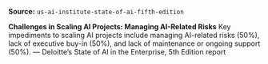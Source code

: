 **Source:** `us-ai-institute-state-of-ai-fifth-edition`

**Challenges in Scaling AI Projects: Managing AI-Related Risks**
Key impediments to scaling AI projects include managing AI-related risks (50%), lack of executive buy-in (50%), and lack of maintenance or ongoing support (50%).
— Deloitte’s State of AI in the Enterprise, 5th Edition report
